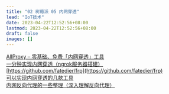 ```yaml
---
title: "02 树莓派 05 内网穿透"
lead: "IoT技术"
date: 2023-04-22T12:52:56+08:00
lastmod: 2023-04-22T12:52:56+08:00
draft: false
images: []
---
```


[AllProxy – 零基础、免费「内网穿透」工具](https://www.appinn.com/allproxy-trs-ai/)<br>
[一分钟实现内网穿透（ngrok服务器搭建）](https://blog.csdn.net/zhangguo5/article/details/77848658)<br>
[https://github.com/fatedier/frp](https://github.com/fatedier/frp)<br>
[可以实现内网穿透的几款工具](https://www.jianshu.com/p/cdc446e51675)<br>
[内网反向代理的一些整理（深入理解反向代理）](https://www.cnblogs.com/R1card0/p/10531928.html)<br>
